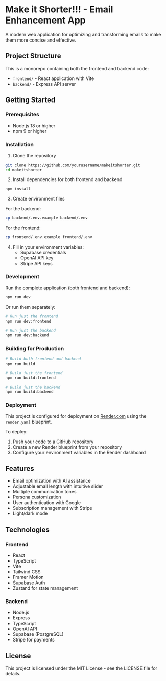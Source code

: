 # Make it Shorter!!! - Email Enhancement App

A modern web application for optimizing and transforming emails to make them more concise and effective.

## Project Structure

This is a monorepo containing both the frontend and backend code:

- `frontend/` - React application with Vite
- `backend/` - Express API server

## Getting Started

### Prerequisites

- Node.js 18 or higher
- npm 9 or higher

### Installation

1. Clone the repository
```bash
git clone https://github.com/yourusername/makeitshorter.git
cd makeitshorter
```

2. Install dependencies for both frontend and backend
```bash
npm install
```

3. Create environment files

For the backend:
```bash
cp backend/.env.example backend/.env
```

For the frontend:
```bash
cp frontend/.env.example frontend/.env
```

4. Fill in your environment variables:
   - Supabase credentials
   - OpenAI API key
   - Stripe API keys

### Development

Run the complete application (both frontend and backend):

```bash
npm run dev
```

Or run them separately:

```bash
# Run just the frontend
npm run dev:frontend

# Run just the backend
npm run dev:backend
```

### Building for Production

```bash
# Build both frontend and backend
npm run build

# Build just the frontend
npm run build:frontend

# Build just the backend
npm run build:backend
```

### Deployment

This project is configured for deployment on [Render.com](https://render.com) using the `render.yaml` blueprint.

To deploy:
1. Push your code to a GitHub repository
2. Create a new Render blueprint from your repository
3. Configure your environment variables in the Render dashboard

## Features

- Email optimization with AI assistance
- Adjustable email length with intuitive slider
- Multiple communication tones
- Persona customization
- User authentication with Google
- Subscription management with Stripe
- Light/dark mode

## Technologies

### Frontend
- React
- TypeScript
- Vite
- Tailwind CSS
- Framer Motion
- Supabase Auth
- Zustand for state management

### Backend
- Node.js
- Express
- TypeScript
- OpenAI API
- Supabase (PostgreSQL)
- Stripe for payments

## License

This project is licensed under the MIT License - see the LICENSE file for details.